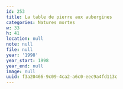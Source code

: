 ```yaml
---
id: 253
title: La table de pierre aux aubergines
categories: Natures mortes
w: 33
h: 41
location: null
note: null
file: null
year: '1998'
year_start: 1998
year_end: null
image: null
uuid: f3a20466-9c09-4ca2-a6c0-eec9a4fd113c
---
```


